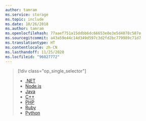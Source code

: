 ```yaml
---
author: tamram
ms.service: storage
ms.topic: include
ms.date: 10/26/2018
ms.author: tamram
ms.openlocfilehash: 77aaef751a15ddbb6dc66653e8e3e5d4878c587e
ms.sourcegitcommit: a43a59e44c14d349d597c3d2fd2bc779989c71d7
ms.translationtype: HT
ms.contentlocale: zh-CN
ms.lasthandoff: 11/25/2020
ms.locfileid: "96027772"
---
```

> [!div class="op_single_selector"]
> * [.NET](../articles/cosmos-db/tutorial-develop-table-dotnet.md)
> * [Node.js](../articles/cosmos-db/table-storage-how-to-use-nodejs.md)
> * [Java](../articles/cosmos-db/table-storage-how-to-use-java.md)
> * [C++](../articles/cosmos-db/table-storage-how-to-use-c-plus.md)
> * [PHP](../articles/cosmos-db/table-storage-how-to-use-php.md)
> * [Ruby](../articles/cosmos-db/table-storage-how-to-use-ruby.md)
> * [Python](../articles/cosmos-db/table-storage-how-to-use-python.md)
> 
>